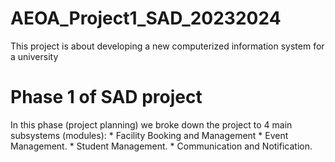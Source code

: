 # AEOA_Project1_SAD_20232024
  This project is about developing a new computerized information system for a university
# Phase 1 of SAD project
  In this phase (project planning) we broke down the project to 4 main subsystems (modules):
    * Facility Booking and Management
    * Event Management.
    * Student Management.
    * Communication and Notification.
